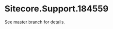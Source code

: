 # Sitecore.Support.184559

See [master branch](https://github.com/sitecoresupport/Sitecore.Support.184559) for details.